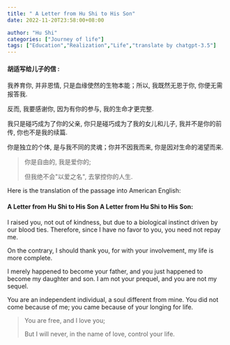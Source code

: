 ```yaml
---
title: " A Letter from Hu Shi to His Son"
date: 2022-11-20T23:58:00+08:00

author: "Hu Shi"
categories: ["Journey of life"]
tags: ["Education","Realization","Life","translate by chatgpt-3.5"]
---
```


#### 胡适写给儿子的信 :


我养育你, 并非恩情, 只是血缘使然的生物本能；所以, 我既然无恩于你, 你便无需报答我.

反而, 我要感谢你, 因为有你的参与, 我的生命才更完整.
 
我只是碰巧成为了你的父亲, 你只是碰巧成为了我的女儿和儿子, 我并不是你的前传, 你也不是我的续篇.
 
你是独立的个体, 是与我不同的灵魂；你并不因我而来, 你是因对生命的渴望而来.
 
> 你是自由的, 我是爱你的;
> 
> 但我绝不会"以爱之名", 去掌控你的人生.

Here is the translation of the passage into American English:

#### A Letter from Hu Shi to His Son A Letter from Hu Shi to His Son:

I raised you, not out of kindness, but due to a biological instinct driven by our blood ties. Therefore, since I have no favor to you, you need not repay me.

On the contrary, I should thank you, for with your involvement, my life is more complete.

I merely happened to become your father, and you just happened to become my daughter and son. I am not your prequel, and you are not my sequel.

You are an independent individual, a soul different from mine. You did not come because of me; you came because of your longing for life.

> You are free, and I love you;
>
> But I will never, in the name of love, control your life.


